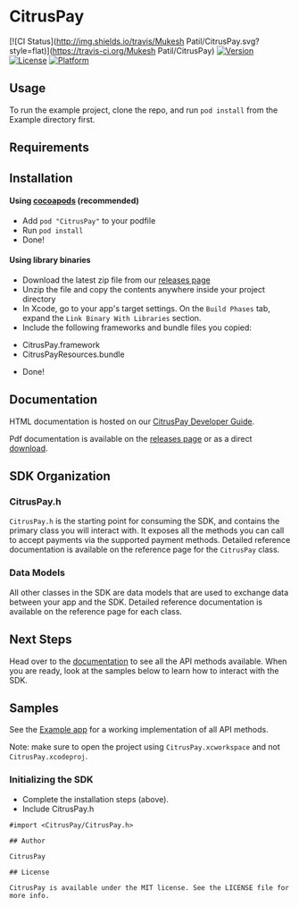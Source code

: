 # CitrusPay

[![CI Status](http://img.shields.io/travis/Mukesh Patil/CitrusPay.svg?style=flat)](https://travis-ci.org/Mukesh Patil/CitrusPay)
[![Version](https://img.shields.io/cocoapods/v/CitrusPay.svg?style=flat)](http://cocoapods.org/pods/CitrusPay)
[![License](https://img.shields.io/cocoapods/l/CitrusPay.svg?style=flat)](http://cocoapods.org/pods/CitrusPay)
[![Platform](https://img.shields.io/cocoapods/p/CitrusPay.svg?style=flat)](http://cocoapods.org/pods/CitrusPay)

## Usage

To run the example project, clone the repo, and run `pod install` from the Example directory first.

## Requirements

## Installation

#### Using [cocoapods](https://cocoapods.org/) (recommended)
+ Add `pod "CitrusPay"` to your podfile
+ Run `pod install`
+ Done!

#### Using library binaries
+ Download the latest zip file from our [releases page](https://github.com/citruspay/citruspay-ios-sdk/wiki)
+ Unzip the file and copy the contents anywhere inside your project directory
+ In Xcode, go to your app's target settings. On the `Build Phases` tab, expand the `Link Binary With Libraries` section.
+ Include the following frameworks and bundle files you copied:
- CitrusPay.framework
- CitrusPayResources.bundle
+ Done!

## Documentation
HTML documentation is hosted on our [CitrusPay Developer Guide](http://developers.citruspay.com/ios/iosReg.html).

Pdf documentation is available on the [releases page](https://github.com/citruspay/citruspay-ios-sdk/wiki) or as a direct [download](https://github.com/citruspay/citruspay-ios-sdk/wiki).

## SDK Organization

### CitrusPay.h
`CitrusPay.h` is the starting point for consuming the SDK, and contains the primary class you will interact with.
It exposes all the methods you can call to accept payments via the supported payment methods.
Detailed reference documentation is available on the reference page for the `CitrusPay` class.

### Data Models
All other classes in the SDK are data models that are used to exchange data between your app and the SDK. 
Detailed reference documentation is available on the reference page for each class.

## Next Steps
Head over to the [documentation](https://github.com/citruspay/citruspay-ios-sdk) to see all the API methods available.
When you are ready, look at the samples below to learn how to interact with the SDK.

## Samples

See the [Example app](https://github.com/citruspay/citruspay-ios-sdk/tree/master/Example) for a working implementation of all API methods.

Note: make sure to open the project using `CitrusPay.xcworkspace` and not `CitrusPay.xcodeproj`.

### Initializing the SDK

+ Complete the installation steps (above).
+ Include CitrusPay.h
~~~{.m}
#import <CitrusPay/CitrusPay.h>

## Author

CitrusPay

## License

CitrusPay is available under the MIT license. See the LICENSE file for more info.
